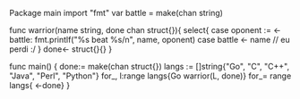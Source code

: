 Package main
import "fmt"
var battle = make(chan string)

func warrior(name string, done chan struct{}){
	select{
	case oponent := <-battle:
		fmt.printlf("%s beat %s/n", name, oponent)
		case battle <- name
		// eu perdi :/
	}
	done<- struct{}{}
	}

func main() {
	done:= make(chan struct{})
	langs := []string{"Go", "C", "C++", "Java", "Perl", "Python"}
for_, l:range langs{Go warrior(L, done)}
for_= range langs{ <-done}
}

